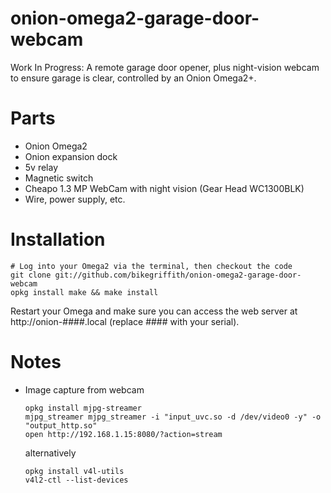 # onion-omega2-garage-door-webcam

Work In Progress: A remote garage door opener, plus night-vision webcam to ensure garage is clear, controlled by an Onion Omega2+.


Parts
=====
* Onion Omega2
* Onion expansion dock
* 5v relay
* Magnetic switch
* Cheapo 1.3 MP WebCam with night vision (Gear Head WC1300BLK)
* Wire, power supply, etc.

Installation
============

```
# Log into your Omega2 via the terminal, then checkout the code
git clone git://github.com/bikegriffith/onion-omega2-garage-door-webcam
opkg install make && make install
```

Restart your Omega and make sure you can access the web server at http://onion-####.local (replace #### with your serial).

Notes
=====
* Image capture from webcam

    ```
    opkg install mjpg-streamer
    mjpg_streamer mjpg_streamer -i "input_uvc.so -d /dev/video0 -y" -o "output_http.so"
    open http://192.168.1.15:8080/?action=stream
    ```

    alternatively
    
    ```
    opkg install v4l-utils
    v4l2-ctl --list-devices
    
    ```
